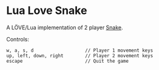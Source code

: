# Lua Love Snake

A LÖVE/Lua implementation of 2 player [Snake](https://en.wikipedia.org/wiki/Snake_(video_game)).

Controls:

```
w, a, s, d                   // Player 1 movement keys
up, left, down, right        // Player 2 movement keys
escape                       // Quit the game
```
